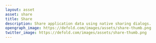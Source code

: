 ```yaml
---
layout: asset
asset: share
title: Share
description: Share application data using native sharing dialogs.
opengraph_image: https://defold.com/images/assets/share-thumb.png
twitter_image: https://defold.com/images/assets/share-thumb.png
---
```


